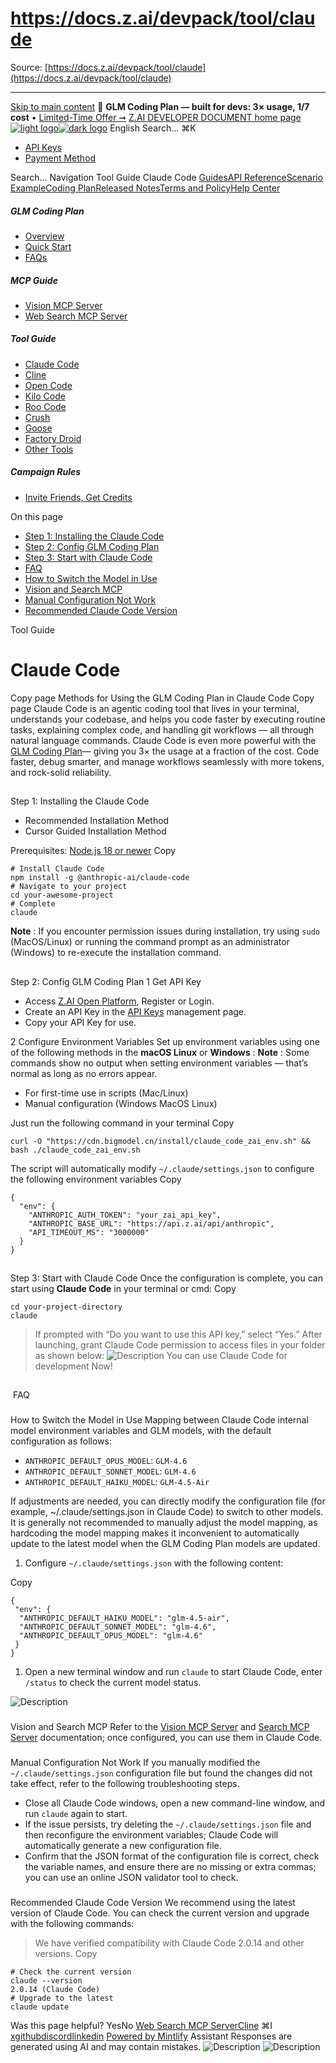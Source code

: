 # https://docs.z.ai/devpack/tool/claude

Source: [https://docs.z.ai/devpack/tool/claude](https://docs.z.ai/devpack/tool/claude)

---

[Skip to main content](https://docs.z.ai/devpack/tool/claude#content-area)
🚀 **GLM Coding Plan — built for devs: 3× usage, 1/7 cost** • [Limited-Time Offer ➞](https://z.ai/subscribe?utm_campaign=Platform_Ops&_channel_track_key=DaprgHIc)
[Z.AI DEVELOPER DOCUMENT home page![light logo](https://mintcdn.com/zhipu-32152247/B_E8wI-eiNa1QlPV/logo/dark.svg?fit=max&auto=format&n=B_E8wI-eiNa1QlPV&q=85&s=75deefa9dea5bdbc84d4da68885c267f)![dark logo](https://mintcdn.com/zhipu-32152247/B_E8wI-eiNa1QlPV/logo/light.svg?fit=max&auto=format&n=B_E8wI-eiNa1QlPV&q=85&s=c1ecf1af358fa8eeab8c06052337f8f6)](https://z.ai/model-api)
English
Search...
⌘K
  * [API Keys](https://z.ai/manage-apikey/apikey-list)
  * [Payment Method](https://z.ai/manage-apikey/billing)


Search...
Navigation
Tool Guide
Claude Code
[Guides](https://docs.z.ai/guides/overview/quick-start)[API Reference](https://docs.z.ai/api-reference/introduction)[Scenario Example](https://docs.z.ai/scenario-example/develop-tools/claude)[Coding Plan](https://docs.z.ai/devpack/overview)[Released Notes](https://docs.z.ai/release-notes/new-released)[Terms and Policy](https://docs.z.ai/legal-agreement/privacy-policy)[Help Center](https://docs.z.ai/help/faq)
##### GLM Coding Plan
  * [Overview](https://docs.z.ai/devpack/overview)
  * [Quick Start](https://docs.z.ai/devpack/quick-start)
  * [FAQs](https://docs.z.ai/devpack/faq)


##### MCP Guide
  * [Vision MCP Server](https://docs.z.ai/devpack/mcp/vision-mcp-server)
  * [Web Search MCP Server](https://docs.z.ai/devpack/mcp/search-mcp-server)


##### Tool Guide
  * [Claude Code](https://docs.z.ai/devpack/tool/claude)
  * [Cline](https://docs.z.ai/devpack/tool/cline)
  * [Open Code](https://docs.z.ai/devpack/tool/opencode)
  * [Kilo Code](https://docs.z.ai/devpack/tool/kilo)
  * [Roo Code](https://docs.z.ai/devpack/tool/roo)
  * [Crush](https://docs.z.ai/devpack/tool/crush)
  * [Goose](https://docs.z.ai/devpack/tool/goose)
  * [Factory Droid](https://docs.z.ai/devpack/tool/droid)
  * [Other Tools](https://docs.z.ai/devpack/tool/others)


##### Campaign Rules
  * [Invite Friends, Get Credits](https://docs.z.ai/devpack/credit-campaign-rules)


On this page
  * [Step 1: Installing the Claude Code](https://docs.z.ai/devpack/tool/claude#step-1%3A-installing-the-claude-code)
  * [Step 2: Config GLM Coding Plan](https://docs.z.ai/devpack/tool/claude#step-2%3A-config-glm-coding-plan)
  * [Step 3: Start with Claude Code](https://docs.z.ai/devpack/tool/claude#step-3%3A-start-with-claude-code)
  * [FAQ](https://docs.z.ai/devpack/tool/claude#faq)
  * [How to Switch the Model in Use](https://docs.z.ai/devpack/tool/claude#how-to-switch-the-model-in-use)
  * [Vision and Search MCP](https://docs.z.ai/devpack/tool/claude#vision-and-search-mcp)
  * [Manual Configuration Not Work](https://docs.z.ai/devpack/tool/claude#manual-configuration-not-work)
  * [Recommended Claude Code Version](https://docs.z.ai/devpack/tool/claude#recommended-claude-code-version)


Tool Guide
# Claude Code
Copy page
Methods for Using the GLM Coding Plan in Claude Code
Copy page
Claude Code is an agentic coding tool that lives in your terminal, understands your codebase, and helps you code faster by executing routine tasks, explaining complex code, and handling git workflows — all through natural language commands.
Claude Code is even more powerful with the [GLM Coding Plan](https://z.ai/subscribe?utm_source=zai&utm_medium=link&utm_term=devpack-integration&utm_campaign=Platform_Ops&_channel_track_key=w3mNdY8g)— giving you 3× the usage at a fraction of the cost. Code faster, debug smarter, and manage workflows seamlessly with more tokens, and rock-solid reliability.
## 
[​](https://docs.z.ai/devpack/tool/claude#step-1%3A-installing-the-claude-code)
Step 1: Installing the Claude Code
  * Recommended Installation Method
  * Cursor Guided Installation Method


Prerequisites: [Node.js 18 or newer](https://nodejs.org/en/download/)
Copy
```
# Install Claude Code
npm install -g @anthropic-ai/claude-code
# Navigate to your project
cd your-awesome-project
# Complete
claude

```

**Note** : If you encounter permission issues during installation, try using `sudo` (MacOS/Linux) or running the command prompt as an administrator (Windows) to re-execute the installation command.
## 
[​](https://docs.z.ai/devpack/tool/claude#step-2%3A-config-glm-coding-plan)
Step 2: Config GLM Coding Plan
1
Get API Key
  * Access [Z.AI Open Platform](https://z.ai/model-api), Register or Login.
  * Create an API Key in the [API Keys](https://z.ai/manage-apikey/apikey-list) management page.
  * Copy your API Key for use.


2
Configure Environment Variables
Set up environment variables using one of the following methods in the **macOS Linux** or **Windows** :
**Note** : Some commands show no output when setting environment variables — that’s normal as long as no errors appear.
  * For first-time use in scripts (Mac/Linux)
  * Manual configuration (Windows MacOS Linux)


Just run the following command in your terminal
Copy
```
curl -O "https://cdn.bigmodel.cn/install/claude_code_zai_env.sh" && bash ./claude_code_zai_env.sh

```

The script will automatically modify `~/.claude/settings.json` to configure the following environment variables
Copy
```
{
  "env": {
    "ANTHROPIC_AUTH_TOKEN": "your_zai_api_key",
    "ANTHROPIC_BASE_URL": "https://api.z.ai/api/anthropic",
    "API_TIMEOUT_MS": "3000000"
  }
}

```

## 
[​](https://docs.z.ai/devpack/tool/claude#step-3%3A-start-with-claude-code)
Step 3: Start with Claude Code
Once the configuration is complete, you can start using **Claude Code** in your terminal or cmd:
Copy
```
cd your-project-directory
claude

```

> If prompted with “Do you want to use this API key,” select “Yes.”
After launching, grant Claude Code permission to access files in your folder as shown below: ![Description](https://cdn.bigmodel.cn/markdown/1753631613096claude-2.png?attname=claude-2.png) You can use Claude Code for development Now!
## 
[​](https://docs.z.ai/devpack/tool/claude#faq)
FAQ
### 
[​](https://docs.z.ai/devpack/tool/claude#how-to-switch-the-model-in-use)
How to Switch the Model in Use
Mapping between Claude Code internal model environment variables and GLM models, with the default configuration as follows:
  * `ANTHROPIC_DEFAULT_OPUS_MODEL`: `GLM-4.6`
  * `ANTHROPIC_DEFAULT_SONNET_MODEL`: `GLM-4.6`
  * `ANTHROPIC_DEFAULT_HAIKU_MODEL`: `GLM-4.5-Air`


If adjustments are needed, you can directly modify the configuration file (for example, ~/.claude/settings.json in Claude Code) to switch to other models.
It is generally not recommended to manually adjust the model mapping, as hardcoding the model mapping makes it inconvenient to automatically update to the latest model when the GLM Coding Plan models are updated.
  1. Configure `~/.claude/settings.json` with the following content:


Copy
```
{
 "env": {
  "ANTHROPIC_DEFAULT_HAIKU_MODEL": "glm-4.5-air",
  "ANTHROPIC_DEFAULT_SONNET_MODEL": "glm-4.6",
  "ANTHROPIC_DEFAULT_OPUS_MODEL": "glm-4.6"
 }
}

```

  1. Open a new terminal window and run `claude` to start Claude Code, enter `/status` to check the current model status.

![Description](https://cdn.bigmodel.cn/markdown/1759420390607image.png?attname=image.png)
### 
[​](https://docs.z.ai/devpack/tool/claude#vision-and-search-mcp)
Vision and Search MCP
Refer to the [Vision MCP Server](https://docs.z.ai/devpack/mcp/vision-mcp-server) and [Search MCP Server](https://docs.z.ai/devpack/mcp/search-mcp-server) documentation; once configured, you can use them in Claude Code.
### 
[​](https://docs.z.ai/devpack/tool/claude#manual-configuration-not-work)
Manual Configuration Not Work
If you manually modified the `~/.claude/settings.json` configuration file but found the changes did not take effect, refer to the following troubleshooting steps.
  * Close all Claude Code windows, open a new command-line window, and run `claude` again to start.
  * If the issue persists, try deleting the `~/.claude/settings.json` file and then reconfigure the environment variables; Claude Code will automatically generate a new configuration file.
  * Confirm that the JSON format of the configuration file is correct, check the variable names, and ensure there are no missing or extra commas; you can use an online JSON validator tool to check.


### 
[​](https://docs.z.ai/devpack/tool/claude#recommended-claude-code-version)
Recommended Claude Code Version
We recommend using the latest version of Claude Code. You can check the current version and upgrade with the following commands:
> We have verified compatibility with Claude Code 2.0.14 and other versions.
Copy
```
# Check the current version
claude --version
2.0.14 (Claude Code)
# Upgrade to the latest
claude update

```

Was this page helpful?
YesNo
[Web Search MCP Server](https://docs.z.ai/devpack/mcp/search-mcp-server)[Cline](https://docs.z.ai/devpack/tool/cline)
⌘I
[x](https://x.com/Zai_org)[github](https://github.com/zai-org)[discord](https://discord.gg/QR7SARHRxK)[linkedin](https://www.linkedin.com/company/zdotai/)
[Powered by Mintlify](https://mintlify.com?utm_campaign=poweredBy&utm_medium=referral&utm_source=zhipu-32152247)
Assistant
Responses are generated using AI and may contain mistakes.
![Description](https://cdn.bigmodel.cn/markdown/1759420390607image.png?attname=image.png)
![Description](https://cdn.bigmodel.cn/markdown/1753631613096claude-2.png?attname=claude-2.png)
